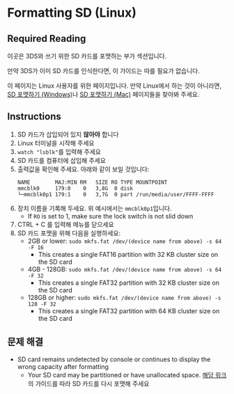 # Formatting SD (Linux)

## Required Reading

이곳은 3DS와 쓰기 위한 SD 카드를 포맷하는 부가 섹션입니다.

만약 3DS가 이미 SD 카드를 인식한다면, 이 가이드는 따를 필요가 없습니다.

이 페이지는 Linux 사용자를 위한 페이지입니다. 만약 Linux에서 하는 것이 아니라면, [SD 포맷하기 (Windows)](formatting-sd-\(windows\))나 [SD 포맷하기 (Mac)](formatting-sd-\(mac\)) 페이지들을 찾아봐 주세요.

## Instructions

1. SD 카드가 삽입되어 있지 **않아야** 합니다
2. Linux 터미널을 시작해 주세요
3. `watch "lsblk"`를 입력해 주세요
4. SD 카드를 컴퓨터에 삽입해 주세요
5. 출력값을 확인해 주세요. 아래와 같이 보일 것입니다:
   ```
   NAME        MAJ:MIN RM   SIZE RO TYPE MOUNTPOINT
   mmcblk0     179:0    0   3,8G  0 disk
   └─mmcblk0p1 179:1    0   3,7G  0 part /run/media/user/FFFF-FFFF
   ```
6. 장치 이름을 기록해 두세요. 위 예시에서는 `mmcblk0p1`입니다.
   - If `RO` is set to 1, make sure the lock switch is not slid down
7. CTRL + C 를 입력해 메뉴를 닫으세요
8. SD 카드 포멧을 위해 다음을 실행하세요:
   - 2GB or lower: `sudo mkfs.fat /dev/(device name from above) -s 64 -F 16`
     - This creates a single FAT16 partition with 32 KB cluster size on the SD card
   - 4GB - 128GB: `sudo mkfs.fat /dev/(device name from above) -s 64 -F 32`
     - This creates a single FAT32 partition with 32 KB cluster size on the SD card
   - 128GB or higher: `sudo mkfs.fat /dev/(device name from above) -s 128 -F 32`
     - This creates a single FAT32 partition with 64 KB cluster size on the SD card

## 문제 해결

- SD card remains undetected by console or continues to display the wrong capacity after formatting
  - Your SD card may be partitioned or have unallocated space. [해당 링크](https://wiki.hacks.guide/wiki/SD_Clean/Linux)의 가이드를 따라 SD 카드를 다시 포맷해 주세요
